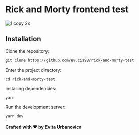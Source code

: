 # Rick and Morty frontend test

![1 copy 2x](https://i.guim.co.uk/img/media/b563ac5db4b4a4e1197c586bbca3edebca9173cd/0_12_3307_1985/master/3307.jpg?width=1200&height=900&quality=85&auto=format&fit=crop&s=61a26bf43da26e4ca97e932e5ee113f7)


## Installation

Clone the repository:
```
git clone https://github.com/evucis98/rick-and-morty-test
```

Enter the project directory:

```
cd rick-and-morty-test
```
Installing dependencies:

```
yarn
```

Run the development server:

```
yarn dev
```

#### Crafted with ❤️ by Evita Urbanovica
